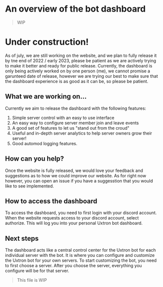 # An overview of the bot dashboard
> WIP

# Under construction!
As of july, we are still working on the website, and we plan to fully release it by tne end of 2022 / early 2023, please be patient as we are actively trying to make it better and ready for public release. Currently, the dashboard is only being actively worked on by one person (me), we cannot promise a garunteed date of release, however we are trying our best to make sure that the dashboard experience is as good as it can be, so please be patient.

## What we are working on...
Currently we aim to release the dashboard with the following features:
1. Simple server control with an easy to use interface
1. An easy way to configure server member join and leave events
1. A good set of features to let us "stand out from the croud"
1. Useful and in-depth server analytics to help server owners grow their server!
1. Good automod logging features.

## How can you help?
Once the website is fully released, we would love your feedback and suggestions as to how we could improve our website. As for right now however, you can open an issue if you have a suggesstion that you would like to see implemented.

## How to access the dashboard
To access the dashboard, you need to first login with your discord account. When the website requests access to your discord account, select authorize. This will log you into your personal Uxtron bot dashboard.

## Next steps
The dashboard acts like a central control center for the Uxtron bot for each individual server with the bot. It is where you can configure and customize the Uxtron bot for your own servers. To start customizing the bot, you need to first choose a server. After you choose the server, everything you configure will be for that server.

> This file is WIP
